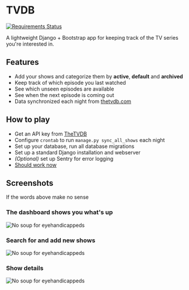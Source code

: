 # TVDB

[![Requirements Status](https://requires.io/github/kvikshaug/tvdb/requirements.svg?branch=master)](https://requires.io/github/kvikshaug/tvdb/requirements/?branch=master)

A lightweight Django + Bootstrap app for keeping track of the TV series you're interested in.

## Features

- Add your shows and categorize them by **active**, **default** and **archived**
- Keep track of which episode you last watched
- See which unseen episodes are available
- See when the next episode is coming out
- Data synchronized each night from [thetvdb.com](http://thetvdb.com/)

## How to play

- Get an API key from [TheTVDB](http://thetvdb.com/wiki/index.php?title=Programmers_API)
- Configure `crontab` to run `manage.py sync_all_shows` each night
- Set up your database, run all database migrations
- Set up a standard Django installation and webserver
- *(Optional)* set up Sentry for error logging
- [Should work now](https://www.google.com/search?tbm=isch&q=ponies)

## Screenshots

If the words above make no sense

### The dashboard shows you what's up

![No soup for eyehandicappeds](http://kvikshaug.github.io/tvdb/index.jpg "Index")

### Search for and add new shows

![No soup for eyehandicappeds](http://kvikshaug.github.io/tvdb/search.jpg "Search")

### Show details

![No soup for eyehandicappeds](http://kvikshaug.github.io/tvdb/show.jpg "Show")
